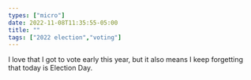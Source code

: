 ```yaml
---
types: ["micro"]
date: 2022-11-08T11:35:55-05:00
title: ""
tags: ["2022 election","voting"]
---
```

I love that I got to vote early this year, but it also means I keep forgetting that today is Election Day.
